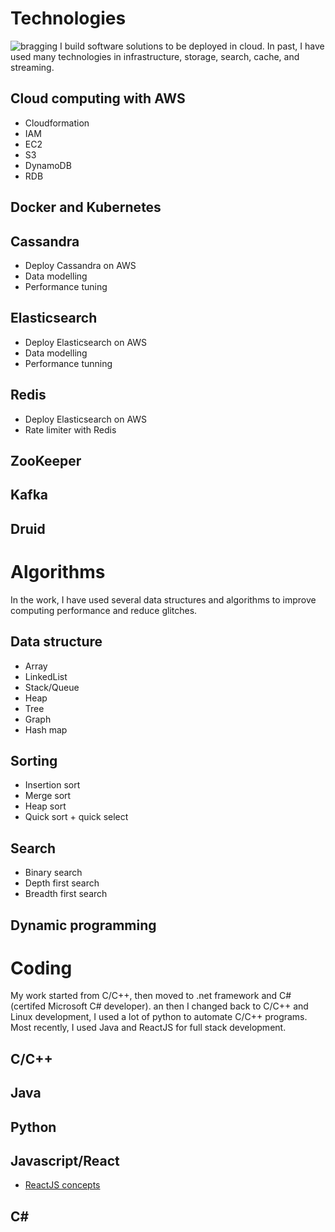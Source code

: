 # Technologies
![bragging](resourses/img/logo.png)
I build software solutions to be deployed in cloud. In past, I have used many technologies in infrastructure, storage, search, cache, and streaming.

## Cloud computing with AWS
- Cloudformation
- IAM
- EC2
- S3
- DynamoDB
- RDB

## Docker and Kubernetes

## Cassandra
- Deploy Cassandra on AWS
- Data modelling
- Performance tuning

## Elasticsearch
- Deploy Elasticsearch on AWS
- Data modelling
- Performance tunning

## Redis
- Deploy Elasticsearch on AWS
- Rate limiter with Redis

## ZooKeeper

## Kafka

## Druid

# Algorithms
In the work, I have used several data structures and algorithms to improve computing performance and reduce glitches.

## Data structure
- Array
- LinkedList
- Stack/Queue
- Heap
- Tree
- Graph
- Hash map

## Sorting
- Insertion sort
- Merge sort
- Heap sort
- Quick sort + quick select

## Search
- Binary search
- Depth first search
- Breadth first search

## Dynamic programming

# Coding
My work started from C/C++, then moved to .net framework and C# (certifed Microsoft C# developer). an then I changed back to C/C++ and Linux development, I used a lot of python  to automate C/C++ programs. Most recently, I used Java and ReactJS for full stack development.

## C/C++
## Java
## Python
## Javascript/React
- [ReactJS concepts](coding/javascript/devnotes.md)

## C#
